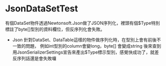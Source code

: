 # JsonDataSetTest

有個DataSet物件透過Newtonsoft.Json做了JSON序列化，裡頭有個$Type特別標註了byte[]型別的資料欄位，但反序列化會失敗。

* Json 針對DataSet、DataTable這樣的物件做序列化時，在型別上會有前後不一致的問題，
  例如int型別的column會變long，byte[] 會變成string
  後來查到 用JsonSerializerSettings宣告來產出$Type標示型別，感覺快成功了，就差反序列話還是會失敗囉
